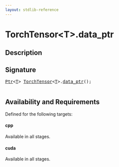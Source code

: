 ```yaml
---
layout: stdlib-reference
---
```


# TorchTensor\<T\>\.data\_ptr

## Description





## Signature 

<pre>
<a href="../types/ptr-0/index.html" class="code_type">Ptr</a>&lt;<a href="../types/torchtensor-05/index.html#typeparam-T" class="code_type">T</a>&gt; <a href="../types/torchtensor-05/index.html" class="code_type">TorchTensor</a>&lt;<a href="../types/torchtensor-05/index.html#typeparam-T" class="code_type">T</a>&gt;.<a href="data_ptr.html">data_ptr</a>();

</pre>

## Availability and Requirements

Defined for the following targets:

#### cpp
Available in all stages.

#### cuda
Available in all stages.



